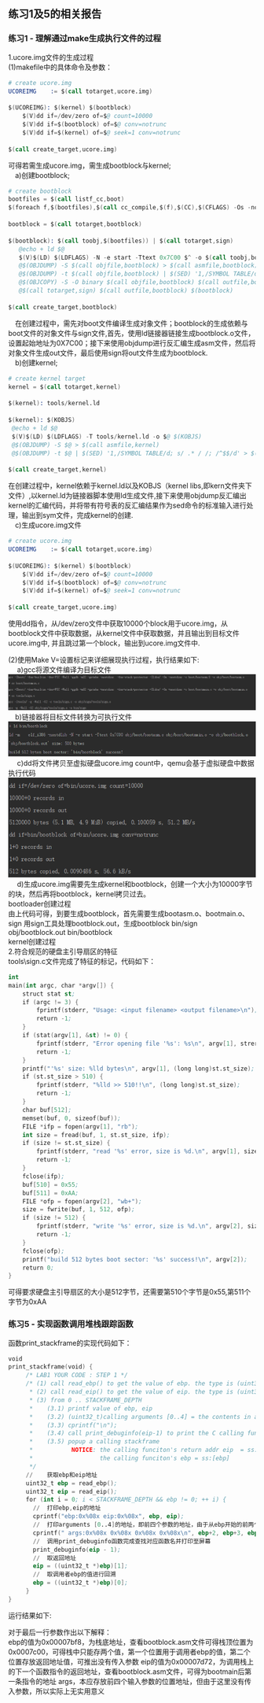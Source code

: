 ## 练习1及5的相关报告

### 练习1 - 理解通过make生成执行文件的过程

1.ucore.img文件的生成过程<br>
(1)makefile中的具体命令及参数：<br>
```s
# create ucore.img
UCOREIMG	:= $(call totarget,ucore.img)

$(UCOREIMG): $(kernel) $(bootblock)
	$(V)dd if=/dev/zero of=$@ count=10000
	$(V)dd if=$(bootblock) of=$@ conv=notrunc
	$(V)dd if=$(kernel) of=$@ seek=1 conv=notrunc

$(call create_target,ucore.img)
 ```
 可得若需生成ucore.img，需生成bootblock与kernel;<br>
 &emsp;a)创建bootblock;
 ```s
 # create bootblock
bootfiles = $(call listf_cc,boot)
$(foreach f,$(bootfiles),$(call cc_compile,$(f),$(CC),$(CFLAGS) -Os -nostdinc))

bootblock = $(call totarget,bootblock)

$(bootblock): $(call toobj,$(bootfiles)) | $(call totarget,sign)
	@echo + ld $@
	$(V)$(LD) $(LDFLAGS) -N -e start -Ttext 0x7C00 $^ -o $(call toobj,bootblock)
	@$(OBJDUMP) -S $(call objfile,bootblock) > $(call asmfile,bootblock)
	@$(OBJDUMP) -t $(call objfile,bootblock) | $(SED) '1,/SYMBOL TABLE/d; s/ .* / /; /^$$/d' > $(call symfile,bootblock)
	@$(OBJCOPY) -S -O binary $(call objfile,bootblock) $(call outfile,bootblock)
	@$(call totarget,sign) $(call outfile,bootblock) $(bootblock)

$(call create_target,bootblock)
 ```
  &emsp;在创建过程中，需先对boot文件编译生成对象文件；bootblock的生成依赖与boot文件的对象文件与sign文件,首先，使用ld链接器链接生成bootblock.o文件，设置起始地址为0X7C00；接下来使用objdump进行反汇编生成asm文件，然后将对象文件生成out文件，最后使用sign将out文件生成为bootblock.<br>
  &emsp;b)创建kernel;
   ```s
# create kernel target
kernel = $(call totarget,kernel)

$(kernel): tools/kernel.ld

$(kernel): $(KOBJS)
	@echo + ld $@
	$(V)$(LD) $(LDFLAGS) -T tools/kernel.ld -o $@ $(KOBJS)
	@$(OBJDUMP) -S $@ > $(call asmfile,kernel)
	@$(OBJDUMP) -t $@ | $(SED) '1,/SYMBOL TABLE/d; s/ .* / /; /^$$/d' > $(call symfile,kernel)

$(call create_target,kernel)
 ```
在创建过程中，kernel依赖于kernel.ld以及KOBJS（kernel libs,即kern文件夹下文件）,以kernel.ld为链接器脚本使用ld生成文件,接下来使用objdump反汇编出kernel的汇编代码，并将带有符号表的反汇编结果作为sed命令的标准输入进行处理，输出到sym文件，完成kernel的创建.<br>
&emsp;c)生成ucore.img文件
```s
# create ucore.img
UCOREIMG	:= $(call totarget,ucore.img)

$(UCOREIMG): $(kernel) $(bootblock)
	$(V)dd if=/dev/zero of=$@ count=10000
	$(V)dd if=$(bootblock) of=$@ conv=notrunc
	$(V)dd if=$(kernel) of=$@ seek=1 conv=notrunc

$(call create_target,ucore.img)
 ```
使用dd指令，从/dev/zero文件中获取10000个block用于ucore.img，从bootblock文件中获取数据，从kernel文件中获取数据，并且输出到目标文件ucore.img中, 并且跳过第一个block，输出到ucore.img文件中.

(2)使用Make V=设置标记来详细展现执行过程，执行结果如下:<br>
  &emsp; a)gcc将源文件编译为目标文件<br>
  ![代码结果](https://github.com/NKU-OS-Study-Team/ucore/blob/main/lab1/gmm/images/img2.png)<br>
   &emsp;b)链接器将目标文件转换为可执行文件<br>
  ![代码结果](https://github.com/NKU-OS-Study-Team/ucore/blob/main/lab1/gmm/images/img3.png)<br>
  &emsp; c)dd将文件拷贝至虚拟硬盘ucore.img count中，qemu会基于虚拟硬盘中数据执行代码<br>
![代码结果](https://github.com/NKU-OS-Study-Team/ucore/blob/main/lab1/gmm/images/img5.png)<br>
  &emsp; d)生成ucore.img需要先生成kernel和bootblock，创建一个大小为10000字节的块，然后再将bootblock，kernel拷贝过去。<br>
bootloader创建过程<br>
由上代码可得，到要生成bootblock，首先需要生成bootasm.o、bootmain.o、sign
用sign工具处理bootblock.out，生成bootblock
bin/sign obj/bootblock.out bin/bootblock<br>
kernel创建过程<br>
2.符合规范的硬盘主引导扇区的特征<br>
tools\sign.c文件完成了特征的标记，代码如下：<br>
```s
int
main(int argc, char *argv[]) {
    struct stat st;
    if (argc != 3) {
        fprintf(stderr, "Usage: <input filename> <output filename>\n");
        return -1;
    }
    if (stat(argv[1], &st) != 0) {
        fprintf(stderr, "Error opening file '%s': %s\n", argv[1], strerror(errno));
        return -1;
    }
    printf("'%s' size: %lld bytes\n", argv[1], (long long)st.st_size);
    if (st.st_size > 510) {
        fprintf(stderr, "%lld >> 510!!\n", (long long)st.st_size);
        return -1;
    }
    char buf[512];
    memset(buf, 0, sizeof(buf));
    FILE *ifp = fopen(argv[1], "rb");
    int size = fread(buf, 1, st.st_size, ifp);
    if (size != st.st_size) {
        fprintf(stderr, "read '%s' error, size is %d.\n", argv[1], size);
        return -1;
    }
    fclose(ifp);
    buf[510] = 0x55;
    buf[511] = 0xAA;
    FILE *ofp = fopen(argv[2], "wb+");
    size = fwrite(buf, 1, 512, ofp);
    if (size != 512) {
        fprintf(stderr, "write '%s' error, size is %d.\n", argv[2], size);
        return -1;
    }
    fclose(ofp);
    printf("build 512 bytes boot sector: '%s' success!\n", argv[2]);
    return 0;
}
 ```
可得要求硬盘主引导扇区的大小是512字节，还需要第510个字节是0x55,第511个字节为0xAA<br>


### 练习5 - 实现函数调用堆栈跟踪函数<br>
函数print_stackframe的实现代码如下：<br>
```s
void
print_stackframe(void) {
     /* LAB1 YOUR CODE : STEP 1 */
     /* (1) call read_ebp() to get the value of ebp. the type is (uint32_t);
      * (2) call read_eip() to get the value of eip. the type is (uint32_t);
      * (3) from 0 .. STACKFRAME_DEPTH
      *    (3.1) printf value of ebp, eip
      *    (3.2) (uint32_t)calling arguments [0..4] = the contents in address (uint32_t)ebp +2 [0..4]
      *    (3.3) cprintf("\n");
      *    (3.4) call print_debuginfo(eip-1) to print the C calling function name and line number, etc.
      *    (3.5) popup a calling stackframe
      *           NOTICE: the calling funciton's return addr eip  = ss:[ebp+4]
      *                   the calling funciton's ebp = ss:[ebp]
      */
     //    获取ebp和eip地址
     uint32_t ebp = read_ebp();
     uint32_t eip = read_eip();
     for (int i = 0; i < STACKFRAME_DEPTH && ebp != 0; ++ i) {
       //  打印ebp,eip的地址
       cprintf("ebp:0x%08x eip:0x%08x", ebp, eip);
       //  打印arguments [0..4]的地址，即前四个参数的地址，由于从ebp开始的前两个位置存储调用者ebp以及返回地址，所以从ebp+2开始
       cprintf(" args:0x%08x 0x%08x 0x%08x 0x%08x\n", ebp+2, ebp+3, ebp+4, ebp+5);
       //  调用print_debuginfo函数完成查找对应函数名并打印至屏幕
       print_debuginfo(eip - 1);
       //  取返回地址
       eip = ((uint32_t *)ebp)[1];
       //  取调用者ebp的值进行回溯
       ebp = ((uint32_t *)ebp)[0];
     }
}
 ```
运行结果如下:<br>

对于最后一行参数作出以下解释：<br>
ebp的值为0x00007bf8，为栈底地址，查看bootblock.asm文件可得栈顶位置为0x0007c00，可得栈中只能存两个值，第一个位置用于调用者ebp的值，第二个位置存放返回地址值，可推出没有传入参数
eip的值为0x00007d72，为调用栈上的下一个函数指令的返回地址，查看bootblock.asm文件，可得为bootmain后第一条指令的地址
args，本应存放前四个输入参数的位置地址，但由于这里没有传入参数，所以实际上无实用意义
